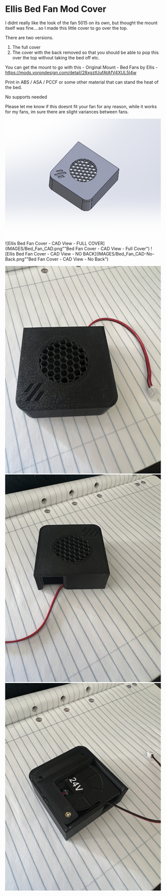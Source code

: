 
# Ellis Bed Fan Mod Cover

I didnt really like the look of the fan 5015 on its own, but thought the mount itself was fine....so I made this little cover to go over the top.

There are two versions.

1) The full cover  
2) The cover with the back removed so that you should be able to pop this over the top without taking the bed off etc.
   
You can get the mount to go with this - Original Mount - Bed Fans by Ellis - https://mods.vorondesign.com/detail/28xgztUufAtAfV4XUL5l4w

Print in ABS / ASA / PCCF or some other material that can stand the heat of the bed.

No supports needed


Please let me know if this doesnt fit your fan for any reason, while it works for my fans, im sure there are slight variances between fans.

![Ellis Bed Fan Cover - CAD View - TOP](IMAGES/Bed_Fan_CAD_Top.png "Bed Fan Cover - CAD View - TOP")
![Ellis Bed Fan Cover - CAD View - FULL COVER](IMAGES/Bed_Fan_CAD.png""Bed Fan Cover - CAD View - Full Cover")
![Ellis Bed Fan Cover - CAD View - NO BACK](IMAGES/Bed_Fan_CAD-No-Back.png""Bed Fan Cover - CAD View - No Back")


![Ellis Bed Fan Cover](IMAGES/Bed_Fan_Cover_Image_1.JPG "Bed Fan Cover")
![Ellis Bed Fan Cover](IMAGES/Bed_Fan_Cover_Image_2.JPG "Bed Fan Cover")
![Ellis Bed Fan Cover](IMAGES/Bed_Fan_Cover_Image_3.JPG "Bed Fan Cover")
